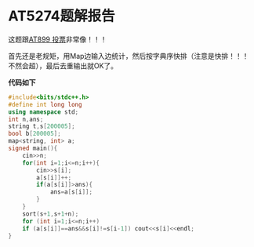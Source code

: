 # **AT5274题解报告**

这题跟[AT899 投票](https://www.luogu.com.cn/problem/AT899)非常像！！！

首先还是老规矩，用Map边输入边统计，然后按字典序快排（注意是快排！！！不然会超），最后去重输出就OK了。

**代码如下**
```cpp
#include<bits/stdc++.h>
#define int long long
using namespace std;
int n,ans;
string t,s[200005];
bool b[200005];
map<string, int> a;
signed main(){
	cin>>n;
	for(int i=1;i<=n;i++){
		cin>>s[i];
		a[s[i]]++;
		if(a[s[i]]>ans){
			ans=a[s[i]];
		}
	}
	sort(s+1,s+1+n);
	for (int i=1;i<=n;i++)
	if (a[s[i]]==ans&&s[i]!=s[i-1])	cout<<s[i]<<endl;
}
```
